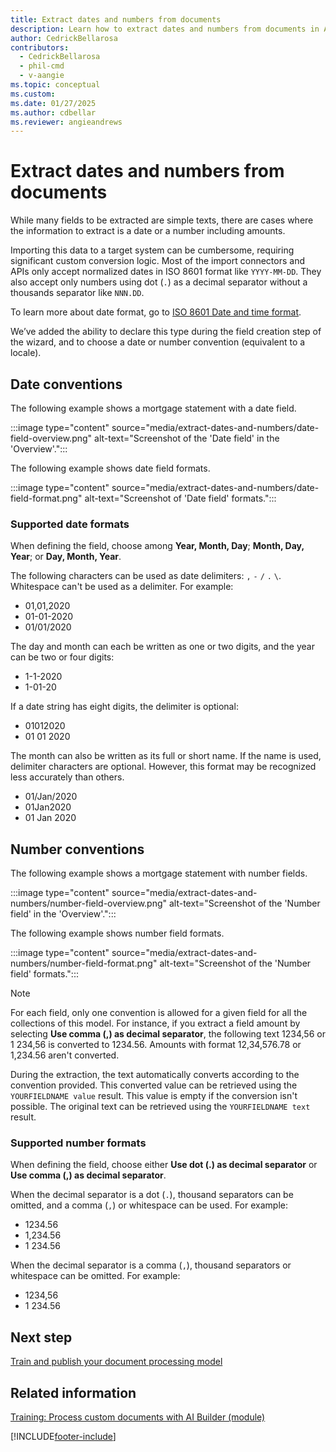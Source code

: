 ```yaml
---
title: Extract dates and numbers from documents
description: Learn how to extract dates and numbers from documents in AI Builder.
author: CedrickBellarosa
contributors:
  - CedrickBellarosa
  - phil-cmd
  - v-aangie
ms.topic: conceptual
ms.custom: 
ms.date: 01/27/2025
ms.author: cdbellar
ms.reviewer: angieandrews
---
```


# Extract dates and numbers from documents

While many fields to be extracted are simple texts, there are cases where the information to extract is a date or a number including amounts.

Importing this data to a target system can be cumbersome, requiring significant custom conversion logic. Most of the import connectors and APIs only accept normalized dates in ISO 8601 format like `YYYY-MM-DD`. They also accept only numbers using dot (`.`) as a decimal separator without a thousands separator like `NNN.DD`.

To learn more about date format, go to [ISO 8601 Date and time format](https://www.iso.org/iso-8601-date-and-time-format.html).

We’ve added the ability to declare this type during the field creation step of the wizard, and to choose a date or number convention (equivalent to a locale).

## Date conventions

The following example shows a mortgage statement with a date field.

:::image type="content" source="media/extract-dates-and-numbers/date-field-overview.png" alt-text="Screenshot of the 'Date field' in the 'Overview'.":::

The following example shows date field formats.

:::image type="content" source="media/extract-dates-and-numbers/date-field-format.png" alt-text="Screenshot of 'Date field' formats.":::

### Supported date formats

When defining the field, choose among **Year, Month, Day**; **Month, Day, Year**; or **Day, Month, Year**.

The following characters can be used as date delimiters: `,` `-`  `/` `.` `\`. Whitespace can't be used as a delimiter. For example:
- 01,01,2020
- 01-01-2020
- 01/01/2020

The day and month can each be written as one or two digits, and the year can be two or four digits:

- 1-1-2020
- 1-01-20

If a date string has eight digits, the delimiter is optional:

- 01012020
- 01 01 2020

The month can also be written as its full or short name. If the name is used, delimiter characters are optional. However, this format may be recognized less accurately than others.

- 01/Jan/2020
- 01Jan2020
- 01 Jan 2020

## Number conventions

The following example shows a mortgage statement with number fields.

:::image type="content" source="media/extract-dates-and-numbers/number-field-overview.png" alt-text="Screenshot of the 'Number field' in the 'Overview'.":::

The following example shows number field formats.

:::image type="content" source="media/extract-dates-and-numbers/number-field-format.png" alt-text="Screenshot of the 'Number field' formats.":::

 > [!NOTE]
 > For each field, only one convention is allowed for a given field for all the collections of this model. For instance, if you extract a field amount by selecting **Use comma (,) as decimal separator**, the following text 1234,56 or 1 234,56 is converted to 1234.56. Amounts with format 12,34,576.78 or 1,234.56 aren't converted.

During the extraction, the text automatically converts according to the convention provided. This converted value can be retrieved using the `YOURFIELDNAME value` result. This value is empty if the conversion isn't possible. The original text can be retrieved using the `YOURFIELDNAME text` result.

### Supported number formats

When defining the field, choose either **Use dot (.) as decimal separator** or **Use comma (,) as decimal separator**.

When the decimal separator is a dot (`.`), thousand separators can be omitted, and a comma (`,`) or whitespace can be used. For example:

- 1234.56
- 1,234.56
- 1 234.56

When the decimal separator is a comma (`,`), thousand separators or whitespace can be omitted. For example:

- 1234,56
- 1 234.56

## Next step

[Train and publish your document processing model](form-processing-train.md)

## Related information

[Training: Process custom documents with AI Builder (module)](/training/modules/get-started-with-form-processing/)

[!INCLUDE[footer-include](includes/footer-banner.md)]
